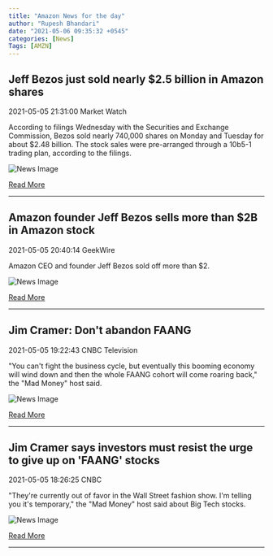 ```yaml
---
title: "Amazon News for the day"
author: "Rupesh Bhandari"
date: "2021-05-06 09:35:32 +0545"
categories: [News]
Tags: [AMZN]
---
```


## Jeff Bezos just sold nearly $2.5 billion in Amazon shares

2021-05-05 21:31:00 Market Watch

According to filings Wednesday with the Securities and Exchange Commission, Bezos sold nearly 740,000 shares on Monday and Tuesday for about $2.48 billion. The stock sales were pre-arranged through a 10b5-1 trading plan, according to the filings.

![News Image](https://cdn.snapi.dev/images/v1/a/5/im-255355width620size15005861664712778-806996.jpg)

[Read More](https://www.marketwatch.com/story/jeff-bezos-just-sold-nearly-2-5-billion-in-amazon-shares-11620264680)

---
        
## Amazon founder Jeff Bezos sells more than $2B in Amazon stock

2021-05-05 20:40:14 GeekWire

Amazon CEO and founder Jeff Bezos sold off more than $2.

![News Image](https://cdn.snapi.dev/images/v1/b/e/bezos-close-768x512-806948.jpg)

[Read More](https://www.geekwire.com/2021/amazon-founder-jeff-bezos-sells-2b-amazon-stock/)

---
        
## Jim Cramer: Don't abandon FAANG

2021-05-05 19:22:43 CNBC Television

"You can't fight the business cycle, but eventually this booming economy will wind down and then the whole FAANG cohort will come roaring back," the "Mad Money" host said.

![News Image](https://cdn.snapi.dev/images/v1/m/q/jim-cramer-dont-abandon-faang-806834.jpg)

[Read More](https://www.youtube.com/watch?v=I6bF7KtLiTw)

---
        
## Jim Cramer says investors must resist the urge to give up on 'FAANG' stocks

2021-05-05 18:26:25 CNBC

"They're currently out of favor in the Wall Street fashion show. I'm telling you it's temporary," the "Mad Money" host said about Big Tech stocks.

![News Image](https://cdn.snapi.dev/images/v1/1/0/105940459-1559231679482img-5363-806741.jpg)

[Read More](https://www.cnbc.com/2021/05/05/jim-cramer-advises-investors-not-to-give-up-on-faang-stocks.html)

---
        